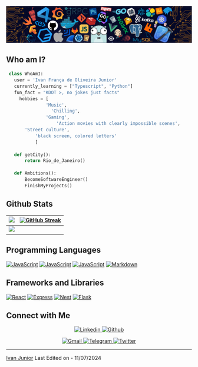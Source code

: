 <img src='banner.png'/>

## Who am I?

 ```python
  class WhoAmI:
    user = 'Ivan França de Oliveira Junior'
    currently_learning = ["Typescript", "Python"]
    fun_fact = "KDOT >, no jokes just facts"
	  hobbies = [
				'Music',
                  'Chilling',
			 	'Gaming',
				    'Action movies with clearly impossible scenes',
        'Street culture',
            'black screen, colored letters'
			]

	def getCity():
		return Rio_de_Janeiro()

	def Ambitions():
		BecomeSoftwareEngineer()
		FinishMyProjects()

 ```


## Github Stats

<img src="https://github-readme-stats.vercel.app/api?username=ivanfrancajunior&&show_icons=true&count_private=true&theme=github_dark">|[![GitHub Streak](https://streak-stats.demolab.com?user=ivanfrancajunior&theme=holi-theme&mode=weekly&border_radius=12&card_width=500)](https://git.io/streak-stats)
|---|---|
<img src="https://github-readme-stats.vercel.app/api/top-langs/?username=ivanfrancajunior&layout=compact&theme=github_dark"/>|

## Programming Languages

<p>
    <a href="#"><img alt="JavaScript" src="https://img.shields.io/badge/JavaScript%20-%23F7DF1E.svg?logo=javascript&logoColor=black"></a>
    <a href="#"><img alt="JavaScript" src="https://img.shields.io/badge/Typescript%20-blue.svg?logo=typescript&logoColor=white"></a>
    <a href="#"><img alt="JavaScript" src="https://img.shields.io/badge/Python%20-gray.svg?logo=python&logoColor=white"></a>
    <a href="#"><img alt="Markdown" src="https://img.shields.io/badge/Markdown-%23000000.svg?logo=markdown&logoColor=white"></a>
</p>

## Frameworks and Libraries
<p>
   <a href="#"><img alt="React" src="https://img.shields.io/badge/React-gray.svg?logo=react&logoColor=white"></a>
   <a href="#"><img alt="Express" src="https://img.shields.io/badge/Express-gray.svg?logo=express&logoColor=white"></a>
   <a href="#"><img alt="Nest" src="https://img.shields.io/badge/Nest-gray.svg?logo=nestjs&logoColor=white"></a>
   <a href="#"><img alt="Flask" src="https://img.shields.io/badge/Flask-gray.svg?logo=flask&logoColor=white"></a>
</p>

## Connect with Me


<p align="center">
  <a href="https://linkedin.com/in/ivan-fo-junior">
  <img alt="Linkedin" title="Ivan Junior Linkedin" src="https://img.shields.io/badge/LinkedIn-0077B5?style=for-the-badge&logo=linkedin&logoColor=white">
  </a>
  <a href="https://github.com/ivanfrancajunior">
  <img alt="Github" title="Ivan Junior Github" src="https://img.shields.io/badge/GitHub-100000?style=for-the-badge&logo=github&logoColor=white">
  </a>
 </p>
 <p align="center">
  <a href="mailto:contato.ivanfrancajr@gmail.com">
  <img alt="Gmail" title="Ivan Junior Gmail" src="https://img.shields.io/badge/Gmail-D14836?style=for-the-badge&logo=gmail&logoColor=white">
  </a>
  <a href="https://t.me/#">
  <img alt="Telegram" title="Ivan Junior Telegram" src="https://img.shields.io/badge/Telegram-2CA5E0?style=for-the-badge&logo=telegram&logoColor=white">
  </a>
<a href="http://twitter.com/JOTA94">
<img alt="Twitter" title="Ivan Junior Twitter" src="https://img.shields.io/badge/Twitter-1DA1F2?style=for-the-badge&logo=twitter&logoColor=white">
</a>
</p>

------
[Ivan Junior](https://github.com/ivanfrancajunior)
Last Edited on - 11/07/2024
